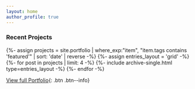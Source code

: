```yaml
---
layout: home
author_profile: true
---
```


<h3 class="archive__subtitle">Recent Projects</h3>

<div>
    {%- assign projects = site.portfolio | where_exp:"item", "item.tags contains 'featured'" | sort: 'date' | reverse -%}
    {%- assign entries_layout = 'grid' -%}
    <div class="entries-{{ entries_layout }}">
      {%- for post in projects | limit: 4 -%}
        {%- include archive-single.html type=entries_layout -%}
      {%- endfor -%}
    </div>
</div>

[View full Portfolio](/portfolio/){: .btn .btn--info}

<br/>
